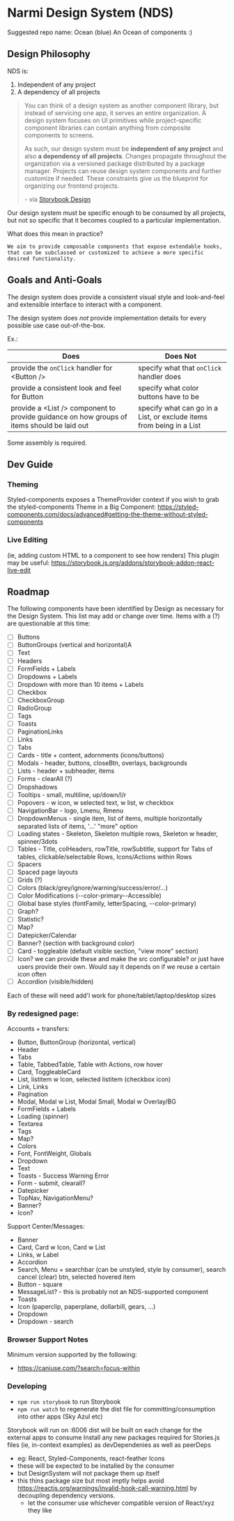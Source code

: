 # Narmi Design System (NDS)

Suggested repo name: Ocean (blue)
An Ocean of components :)

## Design Philosophy

NDS is:

1. Independent of any project
1. A dependency of all projects

> You can think of a design system as another component library, but instead of servicing one app, it serves an entire organization. A design system focuses on UI primitives while project-specific component libraries can contain anything from composite components to screens.
>
> As such, our design system must be **independent of any project** and also **a dependency of all projects**. Changes propagate throughout the organization via a versioned package distributed by a package manager. Projects can reuse design system components and further customize if needed. These constraints give us the blueprint for organizing our frontend projects.
>
> \- via [Storybook Design](https://storybook.js.org/tutorials/design-systems-for-developers/react/en/architecture/)

Our design system must be specific enough to be consumed by all projects, but not so specific that it becomes coupled to a particular implementation.

What does this mean in practice?

```
We aim to provide composable components that expose extendable hooks, that can be subclassed or customized to achieve a more specific desired functionality.
```

## Goals and Anti-Goals

The design system does provide a consistent visual style and look-and-feel and extensible interface to interact with a component.

The design system does _not_ provide implementation details for every possible use case out-of-the-box.

Ex.:

| Does                                                                                         | Does Not                                                             |
| -------------------------------------------------------------------------------------------- | -------------------------------------------------------------------- |
| provide the `onClick` handler for \<Button /\>                                               | specify what that `onClick` handler does                             |
| provide a consistent look and feel for Button                                                | specify what color buttons have to be                                |
| provide a \<List /\> component to provide guidance on how groups of items should be laid out | specify what can go in a List, or exclude items from being in a List |

Some assembly is required.

## Dev Guide

### Theming

Styled-components exposes a ThemeProvider context if you wish to grab the styled-components Theme in a Big Component: https://styled-components.com/docs/advanced#getting-the-theme-without-styled-components

### Live Editing

(ie, adding custom HTML to a component to see how renders) This plugin may be useful: https://storybook.js.org/addons/storybook-addon-react-live-edit

## Roadmap

The following components have been identified by Design as necessary for the Design System. This list may add or change over time. Items with a (?) are questionable at this time:

- [ ] Buttons
- [ ] ButtonGroups (vertical and horizontal)A
- [ ] Text
- [ ] Headers
- [ ] FormFields + Labels
- [ ] Dropdowns + Labels
- [ ] Dropdown with more than 10 items + Labels
- [ ] Checkbox
- [ ] CheckboxGroup
- [ ] RadioGroup
- [ ] Tags
- [ ] Toasts
- [ ] PaginationLinks
- [ ] Links
- [ ] Tabs
- [ ] Cards - title + content, adornments (icons/buttons)
- [ ] Modals - header, buttons, closeBtn, overlays, backgrounds
- [ ] Lists - header + subheader, items
- [ ] Forms - clearAll (?)
- [ ] Dropshadows
- [ ] Tooltips - small, multiline, up/down/l/r
- [ ] Popovers - w icon, w selected text, w list, w checkbox
- [ ] NavigationBar - logo, Lmenu, Rmenu
- [ ] DropdownMenus - single item, list of items, multiple horizontally separated lists of items, '...' "more" option
- [ ] Loading states - Skeleton, Skeleton multiple rows, Skeleton w header, spinner/3dots
- [ ] Tables - Title, colHeaders, rowTitle, rowSubtitle, support for Tabs of tables, clickable/selectable Rows, Icons/Actions within Rows
- [ ] Spacers
- [ ] Spaced page layouts
- [ ] Grids (?)
- [ ] Colors (black/grey/ignore/warning/success/error/...)
- [ ] Color Modifications (--color-primary--Accessible)
- [ ] Global base styles (fontFamily, letterSpacing, --color-primary)
- [ ] Graph?
- [ ] Statistic?
- [ ] Map?
- [ ] Datepicker/Calendar
- [ ] Banner? (section with background color)
- [ ] Card - toggleable (default visible section, "view more" section)
- [ ] Icon? we can provide these and make the src configurable? or just have users provide their own. Would say it depends on if we reuse a certain icon often
- [ ] Accordion (visible/hidden)

Each of these will need add'l work for phone/tablet/laptop/desktop sizes

### By redesigned page:

Accounts + transfers:

- Button, ButtonGroup (horizontal, vertical)
- Header
- Tabs
- Table, TabbedTable, Table with Actions, row hover
- Card, ToggleableCard
- List, listitem w Icon, selected listitem (checkbox icon)
- Link, Links
- Pagination
- Modal, Modal w List, Modal Small, Modal w Overlay/BG
- FormFields + Labels
- Loading (spinner)
- Textarea
- Tags
- Map?
- Colors
- Font, FontWeight, Globals
- Dropdown
- Text
- Toasts - Success Warning Error
- Form - submit, clearall?
- Datepicker
- TopNav, NavigationMenu?
- Banner?
- Icon?

Support Center/Messages:

- Banner
- Card, Card w Icon, Card w List
- Links, w Label
- Accordion
- Search, Menu + searchbar (can be unstyled, style by consumer), search cancel (clear) btn, selected hovered item
- Button - square
- MessageList? - this is probably not an NDS-supported component
- Toasts
- Icon (paperclip, paperplane, dollarbill, gears, ...)
- Dropdown
- Dropdown - search

### Browser Support Notes

Minimum version supported by the following:

- https://caniuse.com/?search=focus-within

### Developing

- `npm run storybook` to run Storybook
- `npm run watch` to regenerate the dist file for committing/consumption into other apps (Sky Azul etc)

Storybook will run on :6006
dist will be built on each change for the external apps to consume
Install any new packages required for Stories.js files (ie, in-context examples) as devDependenies as well as peerDeps

- eg: React, Styled-Components, react-feather Icons
- these will be expected to be installed by the consumer
- but DesignSystem will not package them up itself
- this thins package size but most imptly helps avoid https://reactjs.org/warnings/invalid-hook-call-warning.html by decoupling dependency versions.
  - let the consumer use whichever compatible version of React/xyz they like
